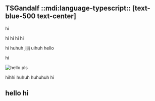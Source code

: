## TSGandalf ::mdi:language-typescript:: [text-blue-500 text-center]

<head>
<title>hello hello</title>
</head>

hi 

hi hi hi hi
  
hi huhuh
jijij
uihuh
hello 

hi

<mdi-github/>
<mdi-twitter/>


![hello pls](~images/crap/pls/load.jpg)

<Counter/>

<Counter client:idle/>
<Counter client:only/>
<Counter media:visible/>
<Counter no:hydrate/>


hihhi huhuh
huhuhuh hi

## hello hi